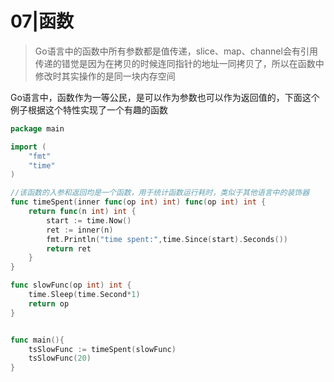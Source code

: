 # 07|函数

>  Go语言中的函数中所有参数都是值传递，slice、map、channel会有引用传递的错觉是因为在拷贝的时候连同指针的地址一同拷贝了，所以在函数中修改时其实操作的是同一块内存空间

Go语言中，函数作为一等公民，是可以作为参数也可以作为返回值的，下面这个例子根据这个特性实现了一个有趣的函数

```go
package main

import (
	"fmt"
	"time"
)

//该函数的入参和返回均是一个函数，用于统计函数运行耗时，类似于其他语言中的装饰器
func timeSpent(inner func(op int) int) func(op int) int {
	return func(n int) int {
		start := time.Now()
		ret := inner(n)
		fmt.Println("time spent:",time.Since(start).Seconds())
		return ret
	}
}

func slowFunc(op int) int {
	time.Sleep(time.Second*1)
	return op
}


func main(){
	tsSlowFunc := timeSpent(slowFunc)
	tsSlowFunc(20)
}

```

